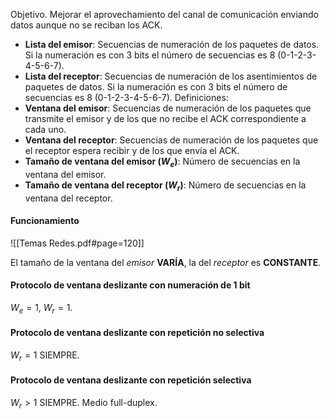 Objetivo. Mejorar el aprovechamiento del canal de comunicación enviando datos aunque no se reciban los ACK.
- **Lista del emisor**: Secuencias de numeración de los paquetes de datos. Si la numeración es con 3 bits el número de secuencias es 8 (0-1-2-3-4-5-6-7).
- **Lista del receptor**: Secuencias de numeración de los asentimientos de paquetes de datos. Si la numeración es con 3 bits el número de secuencias es 8 (0-1-2-3-4-5-6-7).
Definiciones:
- **Ventana del emisor**: Secuencias de numeración de los paquetes que transmite el emisor y de los que no recibe el ACK correspondiente a cada uno. 
- **Ventana del receptor**: Secuencias de numeración de los paquetes que el receptor espera recibir y de los que envía el ACK. 
- **Tamaño de ventana del emisor ($W_e$)**: Número de secuencias en la ventana del emisor. 
- **Tamaño de ventana del receptor ($W_r$)**: Número de secuencias en la ventana del receptor. 
#### Funcionamiento
![[Temas Redes.pdf#page=120]]

El tamaño de la ventana del *emisor* **VARÍA**, la del *receptor* es **CONSTANTE**.
#### Protocolo de ventana deslizante con numeración de 1 bit
$W_e = 1$, $W_r = 1$.
#### Protocolo de ventana deslizante con repetición no selectiva
$W_r = 1$ SIEMPRE.
#### Protocolo de ventana deslizante con repetición selectiva
$W_r > 1$ SIEMPRE.
Medio full-duplex.
